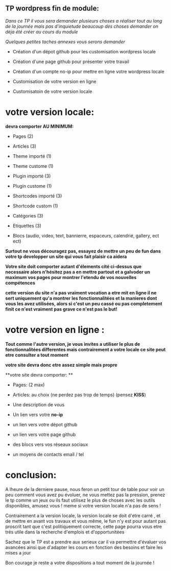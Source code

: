 ## TP wordpress fin de module: 


_Dans ce TP il vous sera demander plusieurs choses a réaliser tout au long de la journée mais pas d'inquietude beaucoup des choses demander on déja été créer au cours du module_

_Quelques petites taches annexes vous serons demander_


* Création d'un dépot github pour les customisation wordpress locale

* Création d'une page github pour présenter votre travail 

* Création d'un compte no-ip pour mettre en ligne votre wordpress locale


* Customisation de votre version en ligne 

* Customisatoin de votre version locale 



# votre version locale: 

**devra comporter AU MINIMUM:**

- Pages (2)

- Articles (3)

- Theme importé (1)

- Theme custome (1)

- Plugin importé (3)

- Plugin custome (1)

- Shortcodes importé (3)

- Shortcode custom (1)

- Catégories (3)

- Etiquettes (3)

- Blocs (audio, video, text, bannierre, espaceurs, calendrié, gallery, ect ect)




**Surtout ne vous découragez pas, essayez de mettre un peu de fun dans votre tp developper un site qui vous fait plaisir ca aidera**

**Votre site doit comporter autant d'élements cité ci-dessus que necessaire alors n'hésitez pas a en mettre partout et a galvoder un maximum vos pages pour montrer l'etendu de vos nouvelles compétences**

**cette version du site n'a pas vraiment vocation a etre mit en ligne il ne sert uniquement qu'a montrer les fonctionnalitées et la manieres dont vous les avez utilisées, alors si c'est un peu cassé ou pas completement finit ce n'est vraiment pas grave ce n'est pas le but!**

# votre version en ligne : 

**Tout comme l'autre version, je vous invites a utiliser le plus de fonctionnalitées differentes mais contrairement a votre locale ce site peut etre consulter a tout moment**

**votre site devra donc etre assez simple mais propre**

**votre site devra comporter: **

- Pages: (2 max)

- Articles:  au choix (ne perdez pas trop de temps) (pensez **KISS**)

- Une description de vous 

- Un lien vers votre **no-ip**

- un lien vers votre dépot github

- un lien vers votre page github

- des blocs vers vos réseaux sociaux

- un moyens de contacts email / tel 




# conclusion:

A lheure de la derniere pause, nous feron un petit tour de table pour voir un peu comment vous avez pu évoluer, ne vous mettez pas la pression, prenez le tp comme un jeux ou ils faut utilisez le plus de choses avec les outils disponibles, amusez vous ! meme si votre version locale n'a pas de sens ! 

Contrairement a la version locale, la version locale se doit d'etre carré , et de mettre en avant vos travaux et vous même, le fun n'y est pour autant pas proscrit tant que c'est politiquement correcte, cette page pourra vous etre trés utile dans la recherche d'emplois et d'opportunitées

Sachez que le TP est a prendre aux serieux car il va permettre d'évaluer vos avancées ainsi que d'adapter les cours en fonction des besoins et faire les mises a jour

Bon courage je reste a votre dispositions a tout moment de la journée ! 



